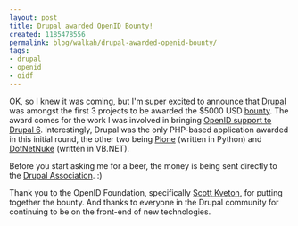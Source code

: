 ```yaml
---
layout: post
title: Drupal awarded OpenID Bounty!
created: 1185478556
permalink: blog/walkah/drupal-awarded-openid-bounty/
tags:
- drupal
- openid
- oidf
---
```

<p>OK, so I knew it was coming, but I'm super excited to announce that <a href="http://drupal.org/">Drupal</a> was amongst the first 3 projects to be awarded the $5000 USD <a href="http://iwantmyopenid.org/bounty">bounty</a>. The award comes for the work I was involved in bringing <a href="http://walkah.net/blog/walkah/drupal-6-and-openid">OpenID support to Drupal 6</a>. Interestingly, Drupal was the only PHP-based application awarded in this initial round, the other two being <a href="http://plone.org/">Plone</a> (written in Python) and <a href="http://www.dotnetnuke.com/">DotNetNuke</a> (written in VB.NET).</p>
<p>Before you start asking me for a beer, the money is being sent directly to the <a href="http://association.drupal.org/">Drupal Association</a>. :)</p>
<p>Thank you to the OpenID Foundation, specifically <a href="http://kveton.com/blog/">Scott Kveton</a>, for putting together the bounty. And thanks to everyone in the Drupal community for continuing to be on the front-end of new technologies.</p>
